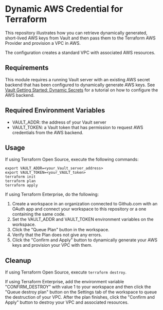 # Dynamic AWS Credential for Terraform
This repository illustrates how you can retrieve dynamically generated, short-lived  AWS keys from Vault and then pass them to the Terraform AWS Provider and provision a VPC in AWS.

The configuration creates a standard VPC with associated AWS resources.

## Requirements

This module requires a running Vault server with an existing AWS secret backend that has been configured to dynamically generate AWS keys. See [Vault Getting Started: Dynamic Secrets](https://www.vaultproject.io/intro/getting-started/dynamic-secrets.html) for a tutorial on how to configure the AWS backend.

## Required Environment Variables

- VAULT_ADDR: the address of your Vault server
- VAULT_TOKEN: a Vault token that has permission to request AWS credentials from the AWS backend.

## Usage
If using Terraform Open Source, execute the following commands:
```
export VAULT_ADDR=<your_Vault_server_address>
export VAULT_TOKEN=<your_VAULT_token>
terraform init
terraform plan
terraform apply
```
If using Terraform Enterprise, do the following:

1. Create a workspace in an organization connected to Github.com with an OAuth app and connect your workspace to this repository or a one containing the same code.
1. Set the VAULT_ADDR and VAULT_TOKEN environment variables on the workspace.
1. Click the "Queue Plan" button in the workspace.
1. Verify that the Plan does not give any errors.
1. Click the "Confirm and Apply" button to dynamically generate your AWS keys and provision your VPC with them.

## Cleanup
If using Terraform Open Source, execute `terraform destroy`.

If using Terraform Enterprise, add the environment variable "CONFIRM_DESTROY" with value 1 to your workspace and then click the "Queue destroy plan" button on the Settings tab of the workspace to queue the destruction of your VPC.  After the plan finishes, click the "Confirm and Apply" button to destroy your VPC and associated resources.
